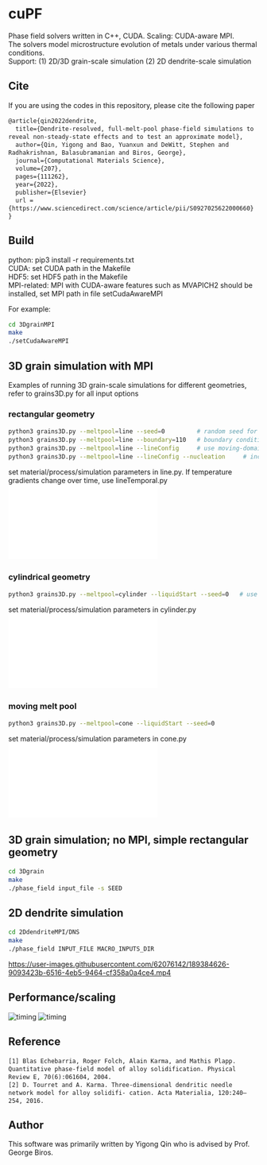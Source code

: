 # cuPF
Phase field solvers written in C++, CUDA. Scaling: CUDA-aware MPI.   
The solvers model microstructure evolution of metals under various thermal conditions.  
Support: (1) 2D/3D grain-scale simulation (2) 2D dendrite-scale simulation  

## Cite

If you are using the codes in this repository, please cite the following paper
```
@article{qin2022dendrite,
  title={Dendrite-resolved, full-melt-pool phase-field simulations to reveal non-steady-state effects and to test an approximate model},
  author={Qin, Yigong and Bao, Yuanxun and DeWitt, Stephen and Radhakrishnan, Balasubramanian and Biros, George},
  journal={Computational Materials Science},
  volume={207},
  pages={111262},
  year={2022},
  publisher={Elsevier}
  url = {https://www.sciencedirect.com/science/article/pii/S0927025622000660}
}
```


## Build
python: pip3 install -r requirements.txt  
CUDA: set CUDA path in the Makefile  
HDF5: set HDF5 path in the Makefile  
MPI-related: MPI with CUDA-aware features such as MVAPICH2 should be installed, set MPI path in file setCudaAwareMPI  

For example:
```sh
cd 3DgrainMPI
make
./setCudaAwareMPI
```

## 3D grain simulation with MPI
Examples of running 3D grain-scale simulations for different geometries, refer to grains3D.py for all input options
### rectangular geometry
```sh
python3 grains3D.py --meltpool=line --seed=0         # random seed for the substrate microstructure
python3 grains3D.py --meltpool=line --boundary=110   # boundary condition for xyz axis. "1" for periodic, "0" for no-flux
python3 grains3D.py --meltpool=line --lineConfig     # use moving-domain technique to reduce the height 
python3 grains3D.py --meltpool=line --lineConfig --nucleation     # include nucleation in the simulation
```
set material/process/simulation parameters in line.py. If temperature gradients change over time, use lineTemporal.py
![Alt text](figures/line.pdf)

### cylindrical geometry
```sh
python3 grains3D.py --meltpool=cylinder --liquidStart --seed=0   # use --liquidStart; the initial condition is generated by random nucleation from pure liquid then clipped to the target initial geometry
```
set material/process/simulation parameters in cylinder.py
![Alt text](figures/cylinder.pdf)

###  moving melt pool
```sh
python3 grains3D.py --meltpool=cone --liquidStart --seed=0   
```
set material/process/simulation parameters in cone.py
![Alt text](figures/cone.pdf)

## 3D grain simulation; no MPI, simple rectangular geometry
```sh
cd 3Dgrain
make
./phase_field input_file -s SEED  
```

## 2D dendrite simulation  
```sh
cd 2DdendriteMPI/DNS
make
./phase_field INPUT_FILE MACRO_INPUTS_DIR   
```


https://user-images.githubusercontent.com/62076142/189384626-9093423b-6516-4eb5-9464-cf358a0a4ce4.mp4
     
## Performance/scaling
 
<img width="556" alt="timing" src="https://user-images.githubusercontent.com/62076142/119079589-00022f00-b9be-11eb-837f-288778b5244c.png">

<img width="556" alt="timing" src="https://user-images.githubusercontent.com/62076142/119079655-23c57500-b9be-11eb-844f-21b30837c56c.png">


## Reference
```
[1] Blas Echebarria, Roger Folch, Alain Karma, and Mathis Plapp. Quantitative phase-field model of alloy solidification. Physical Review E, 70(6):061604, 2004.
[2] D. Tourret and A. Karma. Three-dimensional dendritic needle network model for alloy solidifi- cation. Acta Materialia, 120:240–254, 2016.
```
## Author
This software was primarily written by Yigong Qin who is advised by Prof. George Biros.

